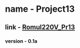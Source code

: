 # name - Project13
## link - [Romul220V_Pr13](https://github.com/Romul220V/Project12/ "press the mouse button. left one.")
### version - 0.1a
